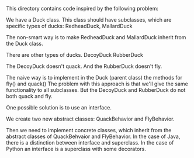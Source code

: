 
This directory contains code inspired by the following problem:

We have a Duck class.
This class should have subclasses, which are specific types of ducks:
RedheadDuck, MallardDuck

The non-smart way is to make RedheadDuck and MallardDuck inherit from the 
Duck class.

There are other types of ducks.
DecoyDuck
RubberDuck

The DecoyDuck doesn't quack.
And the RubberDuck doesn't fly.

The naive way is to implement in the Duck (parent class) the methods for
fly() and quack()
The problem with this approach is that we'll give the same functionality to all
subclasses. But the DecoyDuck and RubberDuck do not both quack and fly.

One possible solution is to use an interface.

We create two new abstract classes:
QuackBehavior and FlyBehavior.

Then we need to implement concrete classes, which inherit from the abstract classes
of QuackBehvaior and FlyBehavior. In the case of Java, there is a distinction
between interface and superclass. In the case of Python an interface is a superclass
with some decorators.



